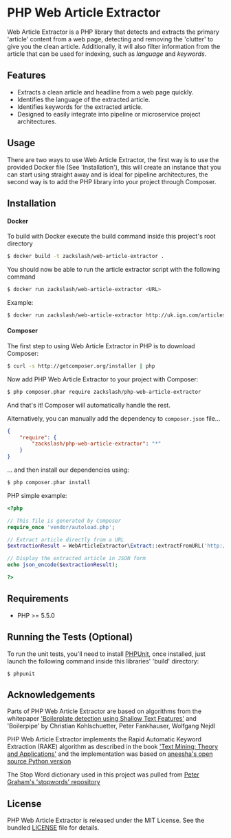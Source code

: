 # PHP Web Article Extractor

Web Article Extractor is a PHP library that detects and extracts the primary 'article' content from a web page, detecting and removing the 'clutter' to give you the clean article. Additionally, it will also filter information from the article that can be used for indexing, such as *language* and *keywords*. 

## Features

* Extracts a clean article and headline from a web page quickly.
* Identifies the language of the extracted article.
* Identifies keywords for the extracted article.
* Designed to easily integrate into pipeline or microservice project architectures.

## Usage
There are two ways to use Web Article Extractor, the first way is to use the provided Docker file (See 'Installation'), this will create an instance that you can start using straight away and is ideal for pipeline architectures, the second way is to add the PHP library into your project through Composer.

## Installation
#### Docker
To build with Docker execute the build command inside this project's root directory
```bash
$ docker build -t zackslash/web-article-extractor .
```
You should now be able to run the article extractor script with the following command
```bash
$ docker run zackslash/web-article-extractor <URL>
```

Example:
```bash
$ docker run zackslash/web-article-extractor http://uk.ign.com/articles/2015/03/19/gabe-newell-discusses-possibility-of-half-life-3
```

#### Composer
The first step to using Web Article Extractor in PHP is to download Composer:

```bash
$ curl -s http://getcomposer.org/installer | php
```

Now add PHP Web Article Extractor to your project with Composer:

```bash
$ php composer.phar require zackslash/php-web-article-extractor
```

And that's it! Composer will automatically handle the rest.

Alternatively, you can manually add the dependency to `composer.json` file...

```json
{
    "require": {
        "zackslash/php-web-article-extractor": "*"
    }
}
```

... and then install our dependencies using:
```bash
$ php composer.phar install
```

PHP simple example:

```php
<?php

// This file is generated by Composer
require_once 'vendor/autoload.php';

// Extract article directly from a URL
$extractionResult = WebArticleExtractor\Extract::extractFromURL('http://uk.ign.com/articles/2015/03/19/gabe-newell-discusses-possibility-of-half-life-3');

// Display the extracted article in JSON form
echo json_encode($extractionResult);

?>
```
## Requirements

* PHP >= 5.5.0

## Running the Tests (Optional)

To run the unit tests, you'll need to install [PHPUnit](https://phpunit.de/), once installed, just launch the following command inside this libraries' 'build' directory:

```
$ phpunit
```

## Acknowledgements

Parts of PHP Web Article Extractor are based on algorithms from the whitepaper ['Boilerplate detection using Shallow Text Features'](http://www.l3s.de/~kohlschuetter/publications/wsdm187-kohlschuetter.pdf) 
and 'Boilerpipe' by Christian Kohlschuetter, Peter Fankhauser, Wolfgang Nejdl

PHP Web Article Extractor implements the Rapid Automatic Keyword Extraction (RAKE) algorithm as described in the book ['Text Mining: Theory and Applications'](http://www.amazon.com/Text-Mining-Applications-Michael-Berry/dp/0470749822) and the implementation was based on [aneesha's open source Python version](https://github.com/aneesha/RAKE)

The Stop Word dictionary used in this project was pulled from [Peter Graham's 'stopwords' repository](https://github.com/6/stopwords)


## License

PHP Web Article Extractor is released under the MIT License.
See the bundled [LICENSE](https://github.com/zackslash/PHP-Web-Article-Extractor/blob/master/LICENCE) file for details.

